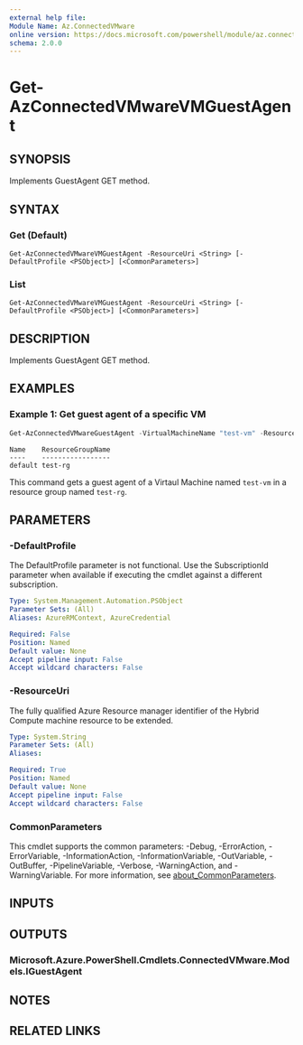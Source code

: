 ```yaml
---
external help file:
Module Name: Az.ConnectedVMware
online version: https://docs.microsoft.com/powershell/module/az.connectedvmware/get-azconnectedvmwarevmguestagent
schema: 2.0.0
---
```


# Get-AzConnectedVMwareVMGuestAgent

## SYNOPSIS
Implements GuestAgent GET method.

## SYNTAX

### Get (Default)
```
Get-AzConnectedVMwareVMGuestAgent -ResourceUri <String> [-DefaultProfile <PSObject>] [<CommonParameters>]
```

### List
```
Get-AzConnectedVMwareVMGuestAgent -ResourceUri <String> [-DefaultProfile <PSObject>] [<CommonParameters>]
```

## DESCRIPTION
Implements GuestAgent GET method.

## EXAMPLES

### Example 1: Get guest agent of a specific VM
```powershell
Get-AzConnectedVMwareGuestAgent -VirtualMachineName "test-vm" -ResourceGroupName "test-rg" -SubscriptionId "204898ee-cd13-4332-b9d4-55ca5c25496d"
```

```output
Name    ResourceGroupName
----    -----------------
default test-rg
```

This command gets a guest agent of a Virtaul Machine named `test-vm` in a resource group named `test-rg`.

## PARAMETERS

### -DefaultProfile
The DefaultProfile parameter is not functional.
Use the SubscriptionId parameter when available if executing the cmdlet against a different subscription.

```yaml
Type: System.Management.Automation.PSObject
Parameter Sets: (All)
Aliases: AzureRMContext, AzureCredential

Required: False
Position: Named
Default value: None
Accept pipeline input: False
Accept wildcard characters: False
```

### -ResourceUri
The fully qualified Azure Resource manager identifier of the Hybrid Compute machine resource to be extended.

```yaml
Type: System.String
Parameter Sets: (All)
Aliases:

Required: True
Position: Named
Default value: None
Accept pipeline input: False
Accept wildcard characters: False
```

### CommonParameters
This cmdlet supports the common parameters: -Debug, -ErrorAction, -ErrorVariable, -InformationAction, -InformationVariable, -OutVariable, -OutBuffer, -PipelineVariable, -Verbose, -WarningAction, and -WarningVariable. For more information, see [about_CommonParameters](http://go.microsoft.com/fwlink/?LinkID=113216).

## INPUTS

## OUTPUTS

### Microsoft.Azure.PowerShell.Cmdlets.ConnectedVMware.Models.IGuestAgent

## NOTES

## RELATED LINKS

